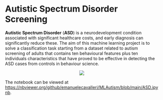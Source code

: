 # Autistic Spectrum Disorder Screening

<b>Autistic Spectrum Disorder</b> (<b>ASD</b>) is a neurodevelopment condition associated with significant healthcare costs, and early diagnosis can significantly reduce these. The aim of this machine learning project is to solve a classification task starting from a dataset related to autism screening of adults that contains ten behavioural features plus ten individuals characteristics that have proved to be effective in detecting the ASD cases from controls in behaviour science.
 
 <p align="center">
  <img 
    src="https://valley-cbpingree.s3.us-west-1.amazonaws.com/wp-content/uploads/2020/07/13213032/Screen-Shot-2020-07-13-at-4.30.12-PM-480x451.png#center"
  >
</p>

The notebook can be viewed at https://nbviewer.org/github/emanuelecavalleri/MLAutism/blob/main/ASD.ipynb.
